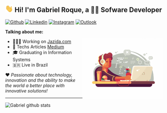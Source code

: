 ## <img src="./assets/hi.gif" width="25"> Hi! I'm Gabriel Roque, a 👨‍💻 Sofware Developer

[![Github](https://img.shields.io/badge/-Github-000?style=flat&logo=Github&logoColor=white)](https://github.com/gabriel-roque)
[![Linkedin](https://img.shields.io/badge/-LinkedIn-blue?style=flat&logo=Linkedin&logoColor=white)](https://www.linkedin.com/in/murillo-comino-6124ab49/)
[![Instagram](https://img.shields.io/badge/-Instagram-c13584?style=flat&labelColor=c13584&logo=instagram&logoColor=white)](https://www.instagram.com/murillo_comino/)
[![Outlook](https://img.shields.io/badge/-Outlook-0078D4?style=flat&logo=Microsoft-Outlook&logoColor=white)](mailto:gabrielroquems@hotmail.com)

**Talking about me:**

<img width="51%" align="right" alt="Github" src="./assets/dev.png" />

- 👨🏽‍💻 Working on [Jazida.com](https://jazida.com/)
- 📖 Techs Articles [Medium](medium.com/@gabriel.roque)
- 🎓 Graduating in Information Systems
- 🇧🇷 Live in Brazil

❤ _Passionate about technology, innovation and the ability to make the world a better place with innovative solutions!_

<hr>
<div>
  <img align="left" width="44%" alt="Gabriel github stats" src="https://github-readme-stats.vercel.app/api?username=gabriel-roque&show_icons=true&hide_border=true&theme=dracula" />
</div>
